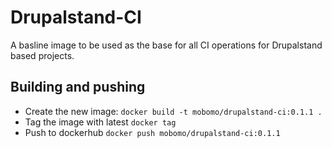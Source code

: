 # Drupalstand-CI

A basline image to be used as the base for all CI operations for Drupalstand based projects.

## Building and pushing

* Create the new image:
`docker build -t mobomo/drupalstand-ci:0.1.1 .`
* Tag the image with latest
`docker tag `
* Push to dockerhub
`docker push mobomo/drupalstand-ci:0.1.1`

